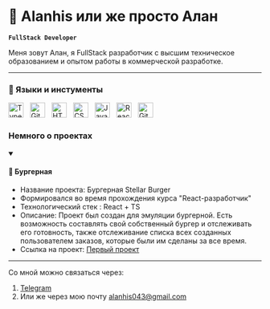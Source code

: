 # 🧙 Alanhis или же просто Алан

**`FullStack Developer`**

Меня зовут Алан, я FullStack разработчик с высшим техническое образованием и опытом работы в коммерческой разработке. 


---

### 🧰 Языки и инстументы

<img align="left" alt="TypeScript" width="30px" style="padding-right:10px;" src="https://cdn.jsdelivr.net/gh/devicons/devicon/icons/typescript/typescript-plain.svg" />
<img align="left" alt="Git" width="30px" style="padding-right:10px;" src="https://cdn.jsdelivr.net/gh/devicons/devicon/icons/git/git-original.svg" />
<img align="left" alt="HTML" width="30px" style="padding-right:10px;" src="https://cdn.jsdelivr.net/gh/devicons/devicon/icons/html5/html5-plain.svg" />
<img align="left" alt="CSS" width="30px" style="padding-right:10px;" src="https://cdn.jsdelivr.net/gh/devicons/devicon/icons/css3/css3-plain.svg" />
<img align="left" alt="JavaScript" width="30px" style="padding-right:10px;" src="https://cdn.jsdelivr.net/gh/devicons/devicon/icons/javascript/javascript-plain.svg" />
<img align="left" alt="React" width="30px" style="padding-right:10px;" src="https://cdn.jsdelivr.net/gh/devicons/devicon/icons/react/react-original.svg" />
<img align="left" alt="GitHub" width="30px" style="padding-right:10px;" src="https://cdn.jsdelivr.net/gh/devicons/devicon/icons/github/github-original.svg" />
<br />



#

### Немного о проектах
<details open>
<summary><h4>🍔 Бургерная</h4></summary>

* Название проекта: Бургерная Stellar Burger
* Формировался во время прохождения курса "React-разработчик"
* Технологический стек : React + TS
* Описание: Проект был создан для эмуляции бургерной. Есть возможность составлять свой собственный бургер и отслеживать его готовность, также отслеживание списка всех созданных пользователем заказов, которые были им сделаны за все время.
* Ссылка на проект: [Первый проект]
</details>

---

Со мной можно связаться через:
1. [Telegram]
2. Или же через мою почту alanhis043@gmail.com

[Первый проект]: https://github.com/Alanhis/react-burger/tree/master
[Telegram]: https://t.me/Alanhis

